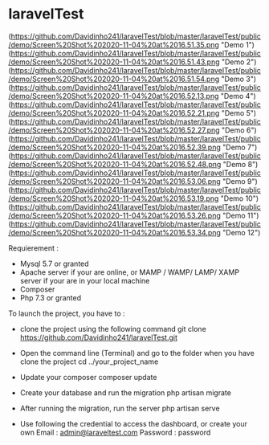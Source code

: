 # laravelTest
(https://github.com/Davidinho241/laravelTest/blob/master/laravelTest/public/demo/Screen%20Shot%202020-11-04%20at%2016.51.35.png "Demo 1")
(https://github.com/Davidinho241/laravelTest/blob/master/laravelTest/public/demo/Screen%20Shot%202020-11-04%20at%2016.51.43.png "Demo 2")
(https://github.com/Davidinho241/laravelTest/blob/master/laravelTest/public/demo/Screen%20Shot%202020-11-04%20at%2016.51.54.png "Demo 3")
(https://github.com/Davidinho241/laravelTest/blob/master/laravelTest/public/demo/Screen%20Shot%202020-11-04%20at%2016.52.13.png "Demo 4")
(https://github.com/Davidinho241/laravelTest/blob/master/laravelTest/public/demo/Screen%20Shot%202020-11-04%20at%2016.52.21.png "Demo 5")
(https://github.com/Davidinho241/laravelTest/blob/master/laravelTest/public/demo/Screen%20Shot%202020-11-04%20at%2016.52.27.png "Demo 6")
(https://github.com/Davidinho241/laravelTest/blob/master/laravelTest/public/demo/Screen%20Shot%202020-11-04%20at%2016.52.39.png "Demo 7")
(https://github.com/Davidinho241/laravelTest/blob/master/laravelTest/public/demo/Screen%20Shot%202020-11-04%20at%2016.52.48.png "Demo 8")
(https://github.com/Davidinho241/laravelTest/blob/master/laravelTest/public/demo/Screen%20Shot%202020-11-04%20at%2016.53.06.png "Demo 9")
(https://github.com/Davidinho241/laravelTest/blob/master/laravelTest/public/demo/Screen%20Shot%202020-11-04%20at%2016.53.19.png "Demo 10")
(https://github.com/Davidinho241/laravelTest/blob/master/laravelTest/public/demo/Screen%20Shot%202020-11-04%20at%2016.53.26.png "Demo 11")
(https://github.com/Davidinho241/laravelTest/blob/master/laravelTest/public/demo/Screen%20Shot%202020-11-04%20at%2016.53.34.png "Demo 12")

Requierement : 

 * Mysql 5.7 or granted
 * Apache server if your are online, or MAMP / WAMP/ LAMP/ XAMP server if your are in your local machine
 * Composer 
 * Php 7.3 or granted

To launch the project, you have to :

 * clone the project using the following command 
    git clone https://github.com/Davidinho241/laravelTest.git

 * Open the command line (Terminal) and go to the folder when you have clone the project
    cd ../your_project_name

 * Update your composer
    composer update

 * Create your database and run the migration
    php artisan migrate

 * After running the migration, run the server
    php artisan serve

 * Use following the credential to access the dashboard, or create your own
    Email : admin@laraveltest.com
    Password : password
